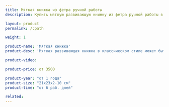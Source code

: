 ```yaml
---
title: Мягкая книжка из фетра ручной работы
description: Купить мягкую развивающую книжку из фетра ручной работы в магазине KiddyTrick

layout: product
permalink: /:path

weight: 1

product-name: 'Мягкая книжка'
product-desc: 'Мягкая развивающая книжка в классическом стиле может быть сшита из любого количества наших страниц (в диапазоне от 2 до 12). Вы можете указать желаемый цвет переплета и окантовки страничек. Каждая книжка упакована в специальную сумку.'

product-video:

product-price: от 3500

product-year: "от 1 года"
product-size: "21х23х2-10 см"
product-time: "от 6 раб. дней"

related:
---
```

	